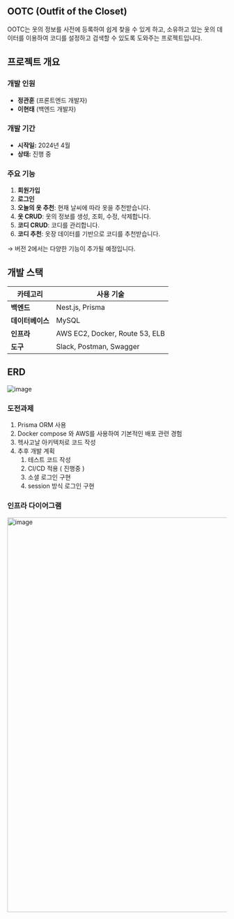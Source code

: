 ## OOTC (Outfit of the Closet)

OOTC는 옷의 정보를 사전에 등록하여 쉽게 찾을 수 있게 하고, 소유하고 있는 옷의 데이터를 이용하여 코디를 설정하고 검색할 수 있도록 도와주는 프로젝트입니다.

## 프로젝트 개요

### 개발 인원
- **정관훈** (프론트엔드 개발자)
- **이현태** (백엔드 개발자)

### 개발 기간
- **시작일:** 2024년 4월
- **상태:** 진행 중

### 주요 기능
1. **회원가입**
2. **로그인**
3. **오늘의 옷 추천**: 현재 날씨에 따라 옷을 추천받습니다.
4. **옷 CRUD**: 옷의 정보를 생성, 조회, 수정, 삭제합니다.
5. **코디 CRUD**: 코디를 관리합니다.
6. **코디 추천**: 옷장 데이터를 기반으로 코디를 추천받습니다.

→ 버전 2에서는 다양한 기능이 추가될 예정입니다.

## 개발 스택

| 카테고리 | 사용 기술 |
| -------- | ----------------- |
| **백엔드** | Nest.js, Prisma |
| **데이터베이스** | MySQL |
| **인프라** | AWS EC2, Docker, Route 53, ELB |
| **도구** | Slack, Postman, Swagger |

## ERD


![image](https://github.com/OOTC-project/OOTC-BE/assets/50650892/91f6a51f-7745-44cc-a326-90a3ab2e6965)


### 도전과제

1. Prisma ORM 사용
2. Docker compose 와 AWS를 사용하여 기본적인 배포 관련 경험
3. 헥사고날 아키텍처로 코드 작성
4. 추후 개발 계획
    1. 테스트 코드 작성
    2. CI/CD 적용 ( 진행중 )
    3. 소셜 로그인 구현
    4. session 방식 로그인 구현

### 인프라 다이어그램
<img width="905" alt="image" src="https://github.com/OOTC-project/OOTC-BE/assets/50650892/8ea15a36-a246-4de3-91fa-d00d6e4cf61f">

